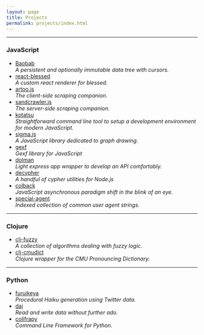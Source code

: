 ```yaml
---
layout: page
title: Projects
permalink: projects/index.html
---
```


---

### JavaScript
* [Baobab](https://github.com/Yomguithereal/baobab) <br> *A persistent and optionally immutable data tree with cursors.*
* [react-blessed](https://github.com/Yomguithereal/react-blessed) <br> *A custom react renderer for blessed.*
* [artoo.js](http://medialab.github.io/artoo/) <br> *The client-side scraping companion.*
* [sandcrawler.js](https://github.com/medialab/sandcrawler) <br> *The server-side scraping companion.*
* [kotatsu](https://github.com/Yomguithereal/kotatsu) <br> *Straightforward command line tool to setup a development environment for modern JavaScript.*
* [sigma.js](http://sigmajs.org/) <br> *A JavaScript library dedicated to graph drawing.*
* [gexf](https://github.com/Yomguithereal/gexf) <br> *Gexf library for JavaScript*
* [dolman](https://github.com/Yomguithereal/dolman) <br> *Light express app wrapper to develop an API comfortably.*
* [decypher](https://github.com/Yomguithereal/decypher) <br> *A handful of cypher utilities for Node.js*
* [colback](http://yomguithereal.github.io/colback/) <br> *JavaScript asynchronous paradigm shift in the blink of an eye.*
* [special-agent](https://github.com/Yomguithereal/special-agent) <br> *Indexed collection of common user agent strings.*

---

### Clojure

* [clj-fuzzy](http://yomguithereal.github.io/clj-fuzzy/) <br> *A collection of algorithms dealing with fuzzy logic.*
* [clj-cmudict](https://github.com/Yomguithereal/clj-cmudict) <br> *Clojure wrapper for the CMU Pronouncing Dictionary.*

---

### Python

* [furuikeya](https://github.com/Yomguithereal/furuikeya) <br> *Procedural Haiku generation using Twitter data.*
* [daj](https://github.com/Yomguithereal/python-daj) <br> *Read and write data without further ado.*
* [colifrapy](https://github.com/Yomguithereal/colifrapy) <br> *Command Line Framework for Python.*
